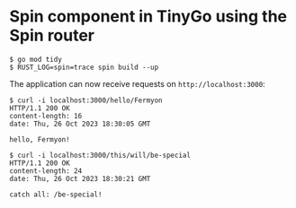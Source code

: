 # Spin component in TinyGo using the Spin router

```shell
$ go mod tidy
$ RUST_LOG=spin=trace spin build --up
```

The application can now receive requests on `http://localhost:3000`:

```shell
$ curl -i localhost:3000/hello/Fermyon
HTTP/1.1 200 OK
content-length: 16
date: Thu, 26 Oct 2023 18:30:05 GMT

hello, Fermyon!

$ curl -i localhost:3000/this/will/be-special
HTTP/1.1 200 OK
content-length: 24
date: Thu, 26 Oct 2023 18:30:21 GMT

catch all: /be-special!
```
